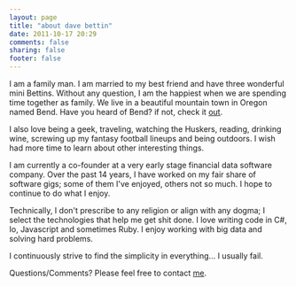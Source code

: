 ```yaml
---
layout: page
title: "about dave bettin"
date: 2011-10-17 20:29
comments: false
sharing: false
footer: false
---
```


<p>I am a family man. I am married to my best friend and have three wonderful mini Bettins. Without any question, I am the happiest when we are spending time together as family. We live in a beautiful mountain town in Oregon named Bend. Have you heard of Bend? if not, check it <a href="http://www.visitbend.com/Discover-Bend-OR/Media-Gallery/">out</a>.</p>

<p>I also love being a geek, traveling, watching the Huskers, reading, drinking wine, screwing up my fantasy football lineups and being outdoors. I wish had more time to learn about other interesting things.</p> 

<p> I am currently a co-founder at a very early stage financial data software company. Over the past 14 years, I have worked on my fair share of software gigs; some of them I've enjoyed, others not so much. I hope to continue to do what I enjoy.</p>
 
<p> Technically, I don't prescribe to any religion or align with any dogma; I select the technologies that help me get shit done. I love writing code in C#, Io, Javascript and sometimes Ruby. I enjoy working with big data and solving hard problems.</p>

<p>I continuously strive to find the simplicity in everything... I usually fail.</p>

<p>Questions/Comments? Please feel free to contact <a href="mailto:me@davebettin.com" rel="me">me</a>.</p>

